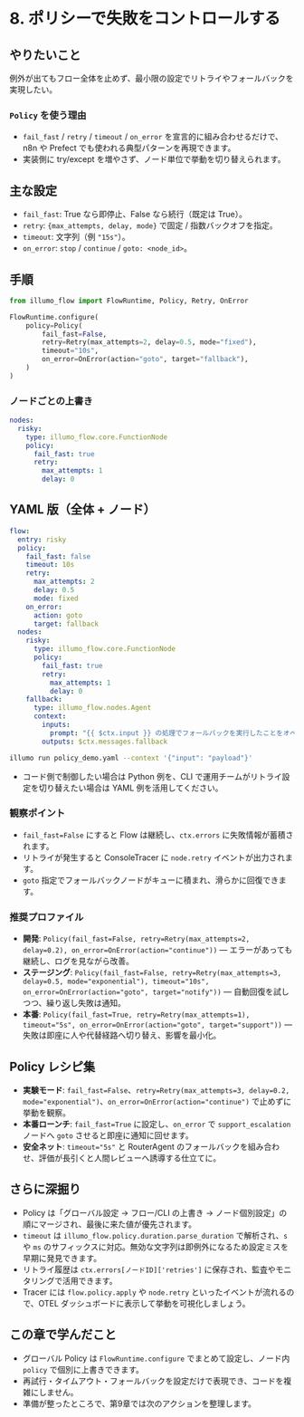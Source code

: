 # 8. ポリシーで失敗をコントロールする

## やりたいこと
例外が出てもフロー全体を止めず、最小限の設定でリトライやフォールバックを実現したい。

### `Policy` を使う理由
- `fail_fast` / `retry` / `timeout` / `on_error` を宣言的に組み合わせるだけで、n8n や Prefect でも使われる典型パターンを再現できます。
- 実装側に try/except を増やさず、ノード単位で挙動を切り替えられます。

## 主な設定
- `fail_fast`: True なら即停止、False なら続行（既定は True）。
- `retry`: `{max_attempts, delay, mode}` で固定 / 指数バックオフを指定。
- `timeout`: 文字列（例 `"15s"`）。
- `on_error`: `stop` / `continue` / `goto: <node_id>`。

## 手順
```python
from illumo_flow import FlowRuntime, Policy, Retry, OnError

FlowRuntime.configure(
    policy=Policy(
        fail_fast=False,
        retry=Retry(max_attempts=2, delay=0.5, mode="fixed"),
        timeout="10s",
        on_error=OnError(action="goto", target="fallback"),
    )
)
```

### ノードごとの上書き
```yaml
nodes:
  risky:
    type: illumo_flow.core.FunctionNode
    policy:
      fail_fast: true
      retry:
        max_attempts: 1
        delay: 0
```

## YAML 版（全体 + ノード）
```yaml
flow:
  entry: risky
  policy:
    fail_fast: false
    timeout: 10s
    retry:
      max_attempts: 2
      delay: 0.5
      mode: fixed
    on_error:
      action: goto
      target: fallback
  nodes:
    risky:
      type: illumo_flow.core.FunctionNode
      policy:
        fail_fast: true
        retry:
          max_attempts: 1
          delay: 0
    fallback:
      type: illumo_flow.nodes.Agent
      context:
        inputs:
          prompt: "{{ $ctx.input }} の処理でフォールバックを実行したことをオペレーターに知らせてください"
        outputs: $ctx.messages.fallback
```
```bash
illumo run policy_demo.yaml --context '{"input": "payload"}'
```
- コード側で制御したい場合は Python 例を、CLI で運用チームがリトライ設定を切り替えたい場合は YAML 例を活用してください。

### 観察ポイント
- `fail_fast=False` にすると Flow は継続し、`ctx.errors` に失敗情報が蓄積されます。
- リトライが発生すると ConsoleTracer に `node.retry` イベントが出力されます。
- `goto` 指定でフォールバックノードがキューに積まれ、滑らかに回復できます。

### 推奨プロファイル
- **開発**: `Policy(fail_fast=False, retry=Retry(max_attempts=2, delay=0.2), on_error=OnError(action="continue"))` — エラーがあっても継続し、ログを見ながら改善。
- **ステージング**: `Policy(fail_fast=False, retry=Retry(max_attempts=3, delay=0.5, mode="exponential"), timeout="10s", on_error=OnError(action="goto", target="notify"))` — 自動回復を試しつつ、繰り返し失敗は通知。
- **本番**: `Policy(fail_fast=True, retry=Retry(max_attempts=1), timeout="5s", on_error=OnError(action="goto", target="support"))` — 失敗は即座に人や代替経路へ切り替え、影響を最小化。

## Policy レシピ集
- **実験モード**: `fail_fast=False`、`retry=Retry(max_attempts=3, delay=0.2, mode="exponential")`、`on_error=OnError(action="continue")` で止めずに挙動を観察。
- **本番ローンチ**: `fail_fast=True` に設定し、`on_error` で `support_escalation` ノードへ `goto` させると即座に通知に回せます。
- **安全ネット**: `timeout="5s"` と RouterAgent のフォールバックを組み合わせ、評価が長引くと人間レビューへ誘導する仕立てに。

## さらに深掘り
- Policy は「グローバル設定 → フロー/CLI の上書き → ノード個別設定」の順にマージされ、最後に来た値が優先されます。
- `timeout` は `illumo_flow.policy.duration.parse_duration` で解析され、`s` や `ms` のサフィックスに対応。無効な文字列は即例外になるため設定ミスを早期に発見できます。
- リトライ履歴は `ctx.errors[ノードID]['retries']` に保存され、監査やモニタリングで活用できます。
- Tracer には `flow.policy.apply` や `node.retry` といったイベントが流れるので、OTEL ダッシュボードに表示して挙動を可視化しましょう。

## この章で学んだこと
- グローバル Policy は `FlowRuntime.configure` でまとめて設定し、ノード内 `policy` で個別に上書きできます。
- 再試行・タイムアウト・フォールバックを設定だけで表現でき、コードを複雑にしません。
- 準備が整ったところで、第9章では次のアクションを整理します。
